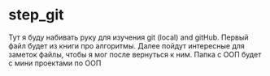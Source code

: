 # step_git
Тут я буду набивать руку для изучения git (local) and gitHub. Первый файл будет из книги про алгоритмы. Далее пойдут интересные для заметок файлы, чтобы я мог после вернуться к ним.
Папка с ООП будет с мини проектами по ООП
